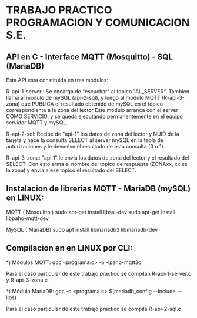 TRABAJO PRACTICO PROGRAMACION Y COMUNICACION S.E.
=================================================


API en C - Interface MQTT (Mosquitto) - SQL (MariaDB)
-----------------------------------------------------
Esta API esta constituida en tres modulos:

R-api-1-server : Se encarga de "escuchar" al topico "AL_SERVER".
  Tambien llama al modulo de mySQL (api-2-sql),
  y luego al modulo MQTT (R-api-3-zona) que PUBLICA
  el resultado obtenido de mySQL en el topico correspondiente
  a la zona del lector
Este modulo arranca con el server COMO SERVICIO, y se queda ejecutando
permanentemente en el equipo servidor MQTT y mySQL.

R-api-2-sql: Recibe de "api-1" los datos de zona del lector y NUID de
             la tarjeta y hace la consulta SELECT al server mySQL en la tabla de
             autorizaciones y le devuelve el resultado de esta consulta (0 o 1).

R-api-3-zona: "api 1" le envia los datos de zona del lector
               y el resultado del SELECT. Con esto arma el
               nombre del topico de respuesta (ZONAxx, xx es la zona)
               y envia a ese topico el resultado del SELECT.

Instalacion de librerias MQTT - MariaDB (mySQL) en LINUX:
---------------------------------------------------------

MQTT ( Mosquitto )
sudo apt-get install libssl-dev
sudo apt-get install libpaho-mqtt-dev

MySQL ( MariaDB)
sudo apt install libmariadb3 libmariadb-dev            

Compilacion en en LINUX por CLI:
---------------------------------------------------------

*) Módulos MQTT:
        gcc <programa.c> -o <ejecutable> -lpaho-mqtt3c

   Para el caso particular de este trabajo practico se
   compilan R-api-1-server.c  y  R-api-3-zona.c

*) Módulo MariaDB:
           gcc -o <ejecutable> <programa.c> $(mariadb_config --include --libs)

   Para el caso particular de este trabajo practico se
   compila R-api-2-sql.c





